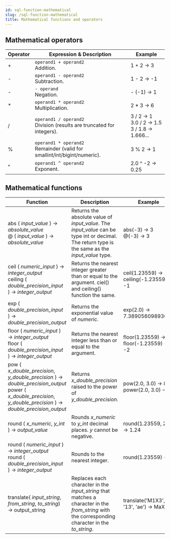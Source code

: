 ```yaml
---
id: sql-function-mathematical
slug: /sql-function-mathematical
title: Mathematical functions and operators
---
```




## Mathematical operators

| Operator | Expression & Description | Example |
| ----------- | ----------- | ----------- |
| + | `operand1 + operand2` <br /> Addition. <br /> | 1 + 2 → 3 |
| - | `operand1 - operand2` <br /> Subtraction. <br /> | 1 - 2 → -1 |
| - | `- operand` <br /> Negation. <br /> | - (-1) → 1 |
| * | `operand1 * operand2` <br /> Multiplication. <br /> | 2 * 3 → 6 |
| / | `operand1 / operand2` <br /> Division (results are truncated for integers). <br /> | 3 / 2 → 1 <br /> 3.0 / 2 → 1.5 <br />  3 / 1.8 → 1.666... |
| % | `operand1 * operand2` <br /> Remainder (valid for smallint/int/bigint/numeric). <br /> | 3 % 2 → 1 |
| ^ | `operand1 ^ operand2` <br /> Exponent. <br /> | 2.0 ^ -2 → 0.25 |


## Mathematical functions

| Function | Description | Example |
| ----------- | ----------- | ----------- | 
| abs ( *input_value* ) → *absolute_value* <br /> @ ( *input_value* ) → *absolute_value* | Returns the absolute value of *input_value*. The *input_value* can be type int or decimal. The return type is the same as the *input_value* type. | abs(-3) → 3 <br /> @(-3) → 3 |
| ceil ( *numeric_input* ) → *integer_output* <br /> ceiling ( *double_precision_input* ) → *integer_output* | Returns the nearest integer greater than or equal to the argument. ciel() and ceiling() function the same. | ceil(1.23559) → 2 <br /> ceiling(-1.23559) → -1 |
| exp ( *double_precision_input* ) → *double_precision_output* | Returns the exponential value of *numeric*. | exp(2.0) → 7.38905609893065 |
| floor ( *numeric_input* ) → *integer_output* <br /> floor ( *double_precision_input* ) → *integer_output* | Returns the nearest integer less than or equal to the argument. | floor(1.23559) → 1 <br /> floor(-1.23559) → -2 |
| pow ( *x_double_precision*, *y_double_precision* ) → *double_precision_output* <br /> power ( *x_double_precision*, *y_double_precision* ) → *double_precision_output* | Returns *x_double_precision* raised to the power of *y_double_precision*. | pow(2.0, 3.0) → 8 <br /> power(2.0, 3.0) → 8|
| round ( *x_numeric*, *y_int* ) → *output_value* | Rounds *x_numeric* to *y_int* decimal places. *y* cannot be negative. | round(1.23559, 2) → 1.24 |
| round ( *numeric_input* ) → *integer_output* <br /> round ( *double_precision_input* ) → *integer_output* | Rounds to the nearest integer. | round(1.23559) → 1 |
| translate( *input_string*, *from_string*, *to_string*) → output_string | Replaces each character in the *input_string* that matches a character in the *from_string* with the corresponding character in the *to_string*. | translate('M1X3', '13', 'ae') → MaXe |



